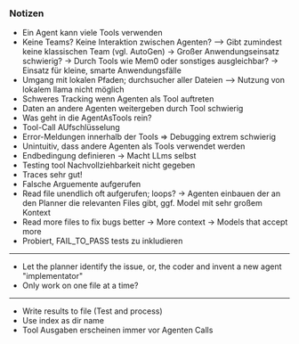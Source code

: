 ### Notizen

- Ein Agent kann viele Tools verwenden
- Keine Teams? Keine Interaktion zwischen Agenten? --> Gibt zumindest keine klassischen Team (vgl. AutoGen)
    -> Großer Anwendungseinsatz schwierig?
        -> Durch Tools wie Mem0 oder sonstiges ausgleichbar?
    -> Einsatz für kleine, smarte Anwendungsfälle
- Umgang mit lokalen Pfaden; durchsucher aller Dateien --> Nutzung von lokalem llama nicht möglich
- Schweres Tracking wenn Agenten als Tool auftreten
- Daten an andere Agenten weitergeben durch Tool schwierig
- Was geht in die AgentAsTools rein?
- Tool-Call AUfschlüsselung
- Error-Meldungen innerhalb der Tools => Debugging extrem schwierig
- Unintuitiv, dass andere Agenten als Tools verwendet werden
- Endbedingung definieren -> Macht LLms selbst
- Testing tool Nachvollziehbarkeit nicht gegeben
- Traces sehr gut!
- Falsche Arguemente aufgerufen
- Read file unendlich oft aufgerufen; loops?
    -> Agenten einbauen der an den Planner die relevanten Files gibt, ggf. Model mit sehr großem Kontext
- Read more files to fix bugs better -> More context -> Models that accept more
- Probiert, FAIL_TO_PASS tests zu inkludieren



---

- Let the planner identify the issue, or, the coder and invent a new agent "implementator"
- Only work on one file at a time?

---------

- Write results to file (Test and process)
- Use index as dir name
- Tool Ausgaben erscheinen immer vor Agenten Calls